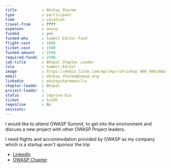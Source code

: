 ```yaml
---
title           : Akshay Sharma
type            : participant
time            : vacation
travel-from     : ???? 
expenses        : owasp
funded          : yes
funded-who      : Summit Editor Fund
flight-cost     : 1000
ticket-cost     : 1500
funded-amount   : 2500
required-funds  : 2500
job-title       : Bhopal Chapter Leader
role            : Summit-Editor
image           : https://media.licdn.com/mpr/mpr/shrinknp_400_400/AAEAAQAAAAAAAAKbAAAAJDczMTY4YmJmLWJjMGItNDFmZS05OTIzLTBiZmEwYmYwNTMwMA.jpg
email           : akshay.sharma@owasp.org
linkedin        : akshaysharmamsclis
chapter-leader  : Bhopal 
project-leader  :
status          : improve-bio
ticket          : 5x24h
regonline       : No
sessions:
---
```


I would like to attend OWASP Summit, to get into the environment and discuss a new project with other OWASP Project leaders.

I need flights and accommodation provided by OWASP as my company which is a startup won't sponsor the trip

* [LinkedIn](//in.linkedin.com/in/akshaysharmamsclis)
* [OWASP Chapter](https://www.owasp.org/index.php/Bhopal)
